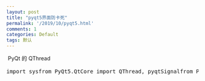 ```yaml
---
layout: post
title: "pyqt5界面防卡死"
permalink: '/2019/10/pyqt5.html'
comments: 1
categories: Default
tags: 默认
---
```

<div><div><p>&nbsp;PyQt 的 QThread</p><div class="highlight"><pre>import sysfrom PyQt5.QtCore import QThread, pyqtSignalfrom PyQt5.QtWidgets import QPushButton, QDialog, QApplicationclass BigThingThread(QThread):    finished_signal = pyqtSignal(str)    def __init__(self, rest, parent=None):        super().__init__(parent)        self._rest = rest    def run(self):        print('do something big')        time.sleep(self._rest)        self.finished_signal.emit('done')class MyDialog(QDialog):    def __init__(self, parent=None):        super().__init__(parent)        self.button = QPushButton(self)        self.button.setText('干大事')        self.button.clicked.connect(self._click_do_something)    @staticmethod    def _show_message(message):        print('{}'.format(message))    def _click_do_something(self):        self.big_thread = BigThingThread(1)        self.big_thread.finished_signal.connect(self._show_message)        self.big_thread.start()if __name__ == '__main__':    app = QApplication(sys.argv)    dialog = MyDialog()    dialog.show()    sys.exit(app.exec_())</pre></div></div></div>